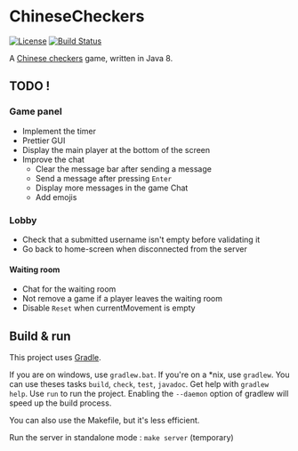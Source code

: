 # ChineseCheckers
[![License](http://img.shields.io/badge/License-MIT-brightgreen.svg)](LICENSE)
[![Build Status](https://travis-ci.org/CopyrightInfringement/ChineseCheckers.svg?branch=master)](https://travis-ci.org/CopyrightInfringement/ChineseCheckers)

A [Chinese checkers](https://en.wikipedia.org/wiki/Chinese_checkers) game, written in Java 8.

## TODO !
### Game panel
- Implement the timer
- Prettier GUI
- Display the main player at the bottom of the screen
- Improve the chat
    - Clear the message bar after sending a message
    - Send a message after pressing `Enter`
    - Display more messages in the game Chat
    - Add emojis

### Lobby
- Check that a submitted username isn't empty before    validating it
- Go back to home-screen when disconnected from the server

#### Waiting room
- Chat for the waiting room
- Not remove a game if a player leaves the waiting room
- Disable `Reset` when currentMovement is empty

## Build & run
This project uses [Gradle](https://gradle.org/).  

If you are on windows, use `gradlew.bat`. If you're on a \*nix, use `gradlew`.
You can use theses tasks `build`, `check`, `test`, `javadoc`. Get help with `gradlew help`.
Use `run` to run the project. Enabling the `--daemon` option of gradlew will speed up the build process.

You can also use the Makefile, but it's less efficient.

Run the server in standalone mode : `make server` (temporary)
